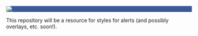 <div style="background-color:#3b5998;">
    <img src="https://static.xx.fbcdn.net/rsrc.php/v3/yP/r/XxifgQWLzul.png" />
</div>

This repository will be a resource for styles for alerts (and possibly overlays, etc. soon!).
